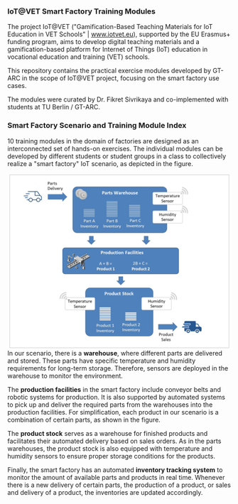 ### IoT@VET Smart Factory Training Modules

The project IoT@VET ("Gamification-Based Teaching Materials for IoT Education in VET Schools" | www.iotvet.eu), supported by the EU Erasmus+ funding program, aims to develop digital teaching materials and a gamification-based platform for Internet of Things (IoT) education in vocational education and training (VET) schools.

This repository contains the practical exercise modules developed by GT-ARC in the scope of IoT@VET project, focusing on the smart factory use cases.

The modules were curated by Dr. Fikret Sivrikaya and co-implemented with students at TU Berlin / GT-ARC.

### Smart Factory Scenario and Training Module Index

10 training modules in the domain of factories are designed as an interconnected set of hands-on exercises. The individual modules can be developed by different students or student groups in a class to collectively realize a "smart factory" IoT scenario, as depicted in the figure.

<img align="right" src="figures/Module-Index-Figure1.JPG" width="520">

In our scenario, there is a **warehouse**, where different parts are delivered and stored. These parts have specific temperature and humidity requirements for long-term storage. Therefore, sensors are deployed in the warehouse to monitor the environment.

The **production facilities** in the smart factory include conveyor belts and robotic systems for production. It is also supported by automated systems to pick up and deliver the required parts from the warehouses into the production facilities. For simplification, each product in our scenario is a combination of certain parts, as shown in the figure.

The **product stock** serves as a warehouse for finished products and facilitates their automated delivery based on sales orders. As in the parts warehouses, the product stock is also equipped with temperature and humidity sensors to ensure proper storage conditions for the products.

Finally, the smart factory has an automated **inventory tracking system** to monitor the amount of available parts and products in real time. Whenever there is a new delivery of certain parts, the production of a product, or sales and delivery of a product, the inventories are updated accordingly.
